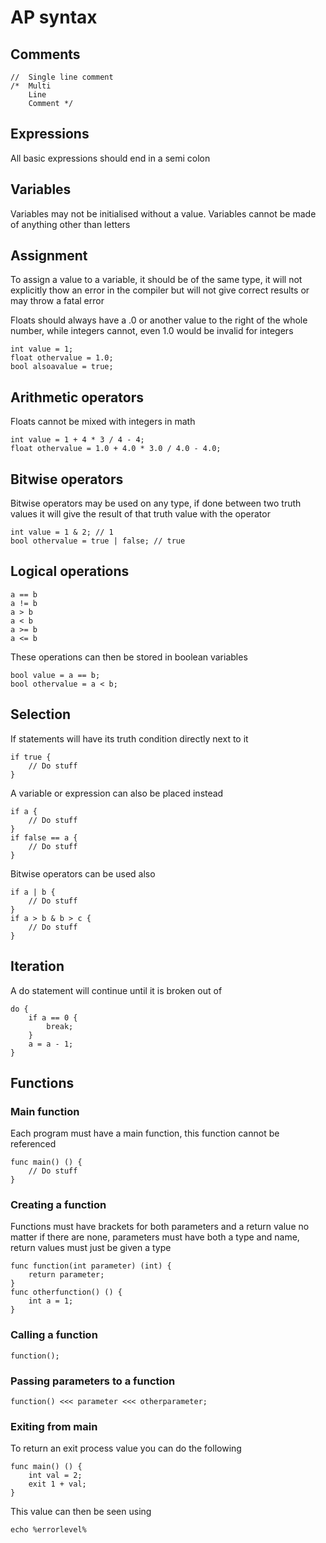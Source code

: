 # AP syntax

## Comments

```
//  Single line comment
/*  Multi
    Line
    Comment */
```

## Expressions

All basic expressions should end in a semi colon

## Variables

Variables may not be initialised without a value. Variables cannot be made of anything other than letters

## Assignment

To assign a value to a variable, it should be of the same type, it will not explicitly thow an error in the compiler but will not give correct results or may throw a fatal error

Floats should always have a .0 or another value to the right of the whole number, while integers cannot, even 1.0 would be invalid for integers

```
int value = 1;
float othervalue = 1.0;
bool alsoavalue = true;
```

## Arithmetic operators

Floats cannot be mixed with integers in math

```
int value = 1 + 4 * 3 / 4 - 4;
float othervalue = 1.0 + 4.0 * 3.0 / 4.0 - 4.0;
```

## Bitwise operators

Bitwise operators may be used on any type, if done between two truth values it will give the result of that truth value with the operator

```
int value = 1 & 2; // 1
bool othervalue = true | false; // true
```

## Logical operations

```
a == b
a != b
a > b
a < b
a >= b
a <= b
```

These operations can then be stored in boolean variables

```
bool value = a == b;
bool othervalue = a < b;
```

## Selection

If statements will have its truth condition directly next to it

```
if true {
    // Do stuff
}
```

A variable or expression can also be placed instead

```
if a {
    // Do stuff
}
if false == a {
    // Do stuff
}
```

Bitwise operators can be used also

```
if a | b {
    // Do stuff
}
if a > b & b > c {
    // Do stuff
}
```

## Iteration

A do statement will continue until it is broken out of

```
do {
    if a == 0 {
        break;
    }
    a = a - 1;
}
```

## Functions

### Main function

Each program must have a main function, this function cannot be referenced

```
func main() () {
    // Do stuff
}
```

### Creating a function

Functions must have brackets for both parameters and a return value no matter if there are none, parameters must have both a type and name, return values must just be given a type

```
func function(int parameter) (int) {
    return parameter;
}
func otherfunction() () {
    int a = 1;
}
```

### Calling a function

```
function();
```

### Passing parameters to a function

```
function() <<< parameter <<< otherparameter;
```

### Exiting from main

To return an exit process value you can do the following

```
func main() () {
    int val = 2;
    exit 1 + val;
}
```

This value can then be seen using

```
echo %errorlevel%
```